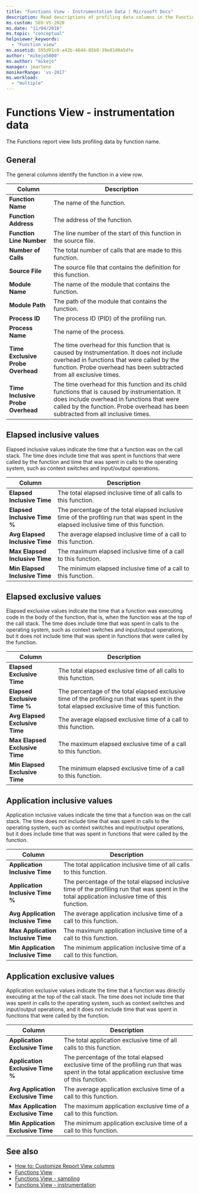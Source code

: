 ```yaml
---
title: "Functions View - Instrumentation Data | Microsoft Docs"
description: Read descriptions of profiling data columns in the Functions report view, which lists profiling data by function name.
ms.custom: SEO-VS-2020
ms.date: "11/04/2016"
ms.topic: "conceptual"
helpviewer_keywords:
  - "Function view"
ms.assetid: 595d91c8-a42b-4644-85b8-39e8140a5dfe
author: "mikejo5000"
ms.author: "mikejo"
manager: jmartens
monikerRange: 'vs-2017'
ms.workload:
  - "multiple"
---
```

# Functions View - instrumentation data
The Functions report view lists profiling data by function name.

## General
 The general columns identify the function in a view row.

|Column|Description|
|------------|-----------------|
|**Function Name**|The name of the function.|
|**Function Address**|The address of the function.|
|**Function Line Number**|The line number of the start of this function in the source file.|
|**Number of Calls**|The total number of calls that are made to this function.|
|**Source File**|The source file that contains the definition for this function.|
|**Module Name**|The name of the module that contains the function.|
|**Module Path**|The path of the module that contains the function.|
|**Process ID**|The process ID (PID) of the profiling run.|
|**Process Name**|The name of the process.|
|**Time Exclusive Probe Overhead**|The time overhead for this function that is caused by instrumentation. It does not include overhead in functions that were called by the function. Probe overhead has been subtracted from all exclusive times.|
|**Time Inclusive Probe Overhead**|The time overhead for this function and its child functions that is caused by instrumentation. It does include overhead in functions that were called by the function. Probe overhead has been subtracted from all inclusive times.|

## Elapsed inclusive values
 Elapsed inclusive values indicate the time that a function was on the call stack. The time does include time that was spent in functions that were called by the function and time that was spent in calls to the operating system, such as context switches and input/output operations.

|Column|Description|
|------------|-----------------|
|**Elapsed Inclusive Time**|The total elapsed inclusive time of all calls to this function.|
|**Elapsed Inclusive Time %**|The percentage of the total elapsed inclusive time of the profiling run that was spent in the elapsed inclusive time of this function.|
|**Avg Elapsed Inclusive Time**|The average elapsed inclusive time of a call to this function.|
|**Max Elapsed Inclusive Time**|The maximum elapsed inclusive time of a call to this function.|
|**Min Elapsed Inclusive Time**|The minimum elapsed inclusive time of a call to this function.|

## Elapsed exclusive values
 Elapsed exclusive values indicate the time that a function was executing code in the body of the function, that is, when the function was at the top of the call stack. The time does include time that was spent in calls to the operating system, such as context switches and input/output operations, but it does not include time that was spent in functions that were called by the function.

|Column|Description|
|------------|-----------------|
|**Elapsed Exclusive Time**|The total elapsed exclusive time of all calls to this function.|
|**Elapsed Exclusive Time %**|The percentage of the total elapsed exclusive time of the profiling run that was spent in the total elapsed exclusive time of this function.|
|**Avg Elapsed Exclusive Time**|The average elapsed exclusive time of a call to this function.|
|**Max Elapsed Exclusive Time**|The maximum elapsed exclusive time of a call to this function.|
|**Min Elapsed Exclusive Time**|The minimum elapsed exclusive time of a call to this function.|

## Application inclusive values
 Application inclusive values indicate the time that a function was on the call stack. The time does not include time that was spent in calls to the operating system, such as context switches and input/output operations, but it does include time that was spent in functions that were called by the function.

|Column|Description|
|------------|-----------------|
|**Application Inclusive Time**|The total application inclusive time of all calls to this function.|
|**Application Inclusive Time %**|The percentage of the total elapsed inclusive time of the profiling run that was spent in the total application inclusive time of this function.|
|**Avg Application Inclusive Time**|The average application inclusive time of a call to this function.|
|**Max Application Inclusive Time**|The maximum application inclusive time of a call to this function.|
|**Min Application Inclusive Time**|The minimum application inclusive time of a call to this function.|

## Application exclusive values
 Application exclusive values indicate the time that a function was directly executing at the top of the call stack. The time does not include time that was spent in calls to the operating system, such as context switches and input/output operations, and it does not include time that was spent in functions that were called by the function.

|Column|Description|
|------------|-----------------|
|**Application Exclusive Time**|The total application exclusive time of all calls to this function.|
|**Application Exclusive Time %**|The percentage of the total elapsed exclusive time of the profiling run that was spent in the total application exclusive time of this function.|
|**Avg Application Exclusive Time**|The average application exclusive time of a call to this function.|
|**Max Application Exclusive Time**|The maximum application exclusive time of a call to this function.|
|**Min Application Exclusive Time**|The minimum application exclusive time of a call to this function.|

## See also
- [How to: Customize Report View columns](../profiling/how-to-customize-report-view-columns.md)
- [Functions View](../profiling/functions-view-sampling-data.md)
- [Functions View - sampling](../profiling/functions-view-dotnet-memory-sampling-data.md)
- [Functions View - instrumentation](../profiling/functions-view-dotnet-memory-instrumentation-data.md)
